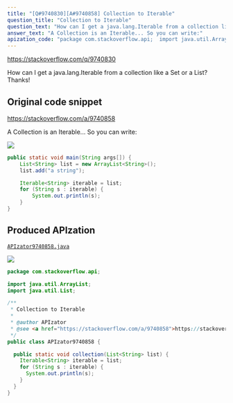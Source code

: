 ```yaml
---
title: "[Q#9740830][A#9740858] Collection to Iterable"
question_title: "Collection to Iterable"
question_text: "How can I get a java.lang.Iterable from a collection like a Set or a List? Thanks!"
answer_text: "A Collection is an Iterable... So you can write:"
apization_code: "package com.stackoverflow.api;  import java.util.ArrayList; import java.util.List;  /**  * Collection to Iterable  *  * @author APIzator  * @see <a href=\"https://stackoverflow.com/a/9740858\">https://stackoverflow.com/a/9740858</a>  */ public class APIzator9740858 {    public static void collection(List<String> list) {     Iterable<String> iterable = list;     for (String s : iterable) {       System.out.println(s);     }   } }"
---
```


https://stackoverflow.com/q/9740830

How can I get a java.lang.Iterable from a collection like a Set or a List?
Thanks!



## Original code snippet

https://stackoverflow.com/a/9740858

A Collection is an Iterable... So you can write:

<div class="code-logo"><img src="/stackoverflow.png" /></div>

```java
public static void main(String args[]) {
    List<String> list = new ArrayList<String>();
    list.add("a string");

    Iterable<String> iterable = list;
    for (String s : iterable) {
        System.out.println(s);
    }
}
```

## Produced APIzation

[`APIzator9740858.java`](https://github.com/pasqualesalza/apization/raw/main/data/search/APIzator9740858.java)

<div class="code-logo"><img src="/apizator.png" /></div>

```java
package com.stackoverflow.api;

import java.util.ArrayList;
import java.util.List;

/**
 * Collection to Iterable
 *
 * @author APIzator
 * @see <a href="https://stackoverflow.com/a/9740858">https://stackoverflow.com/a/9740858</a>
 */
public class APIzator9740858 {

  public static void collection(List<String> list) {
    Iterable<String> iterable = list;
    for (String s : iterable) {
      System.out.println(s);
    }
  }
}

```